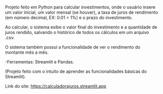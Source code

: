 Projeto feito em Python para calcular investimentos, onde o usuário insere um valor inicial, um valor mensal (se houver), a taxa de juros de rendimento (em número decimal, EX: 0.01 = 1%) e o prazo do investimento.

Ao calcular, o sistema exibe o valor final do investimento e a quantidade de juros rendido, salvando o histórico de todos os cálculos em um arquivo .csv.

O sistema também possui a funcionalidade de ver o rendimento do montante mês a mês.

-Ferramentas: Streamlit e Pandas.

(Projeto feito com o intuito de aprender as funcionalidades básicas do Streamlit).

Link do site: https://calculadorajuros.streamlit.app
